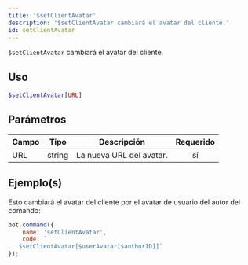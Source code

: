 ```yaml
---
title: '$setClientAvatar'
description: '$setClientAvatar cambiará el avatar del cliente.'
id: setClientAvatar
---
```


`$setClientAvatar` cambiará el avatar del cliente.

## Uso

```php
$setClientAvatar[URL]
```

## Parámetros

| Campo | Tipo   | Descripción              | Requerido |
| ----- | ------ | ------------------------ |:---------:|
| URL   | string | La nueva URL del avatar. |    sí     |

## Ejemplo(s)

Esto cambiará el avatar del cliente por el avatar de usuario del autor del comando:

```javascript
bot.command({
    name: 'setClientAvatar',
    code: `
   $setClientAvatar[$userAvatar[$authorID]]`
});
```